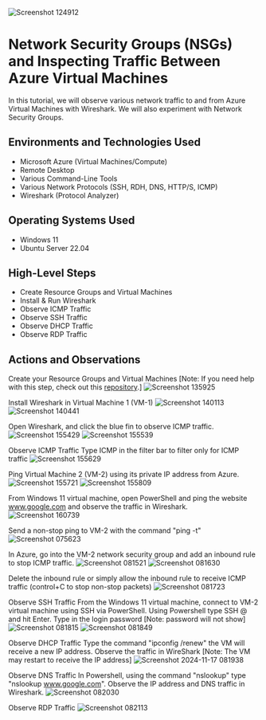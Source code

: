 <p align="center">

  ![Screenshot  124912](https://github.com/user-attachments/assets/bb64eb49-0e3b-4212-94a6-96115b2825fd)

</p>

<h1>Network Security Groups (NSGs) and Inspecting Traffic Between Azure Virtual Machines</h1>
In this tutorial, we will observe various network traffic to and from Azure Virtual Machines with Wireshark. We will also experiment with Network Security Groups. <br />

<h2>Environments and Technologies Used</h2>

- Microsoft Azure (Virtual Machines/Compute)
- Remote Desktop
- Various Command-Line Tools
- Various Network Protocols (SSH, RDH, DNS, HTTP/S, ICMP)
- Wireshark (Protocol Analyzer)

<h2>Operating Systems Used </h2>

- Windows 11
- Ubuntu Server 22.04

<h2>High-Level Steps</h2>

- Create Resource Groups and Virtual Machines
- Install & Run Wireshark
- Observe ICMP Traffic
- Observe SSH Traffic
- Observe DHCP Traffic
- Observe RDP Traffic

<h2>Actions and Observations</h2>

Create your Resource Groups and Virtual Machines [Note: If you need help with this step, check out this [repository](https://github.com/Princess-A1/virtual-machine).]
![Screenshot 135925](https://github.com/user-attachments/assets/007d6224-93b7-4098-bfa2-26433e53b7da)

Install Wireshark in Virtual Machine 1 (VM-1)
![Screenshot 140113](https://github.com/user-attachments/assets/936175c9-476a-46f4-a08e-edb5ce88a559)
![Screenshot 140441](https://github.com/user-attachments/assets/b6d83dc1-3238-4856-b9b2-e7c364a724b5)

Open Wireshark, and click the blue fin to observe ICMP traffic.
![Screenshot 155429](https://github.com/user-attachments/assets/50a56728-a9c0-4bf5-bc5d-e10782e383c3)
![Screenshot 155539](https://github.com/user-attachments/assets/d334a70a-1495-457e-869d-3777a3984d91)

Observe ICMP Traffic 
Type ICMP in the filter bar to filter only for ICMP traffic 
![Screenshot 155629](https://github.com/user-attachments/assets/4f160c2a-a827-4061-a0d8-7dde211d5e65)

Ping Virtual Machine 2 (VM-2) using its private IP address from Azure.
![Screenshot 155721](https://github.com/user-attachments/assets/590dd7e6-2739-4609-b2fa-ad5decb01c63)
![Screenshot 155809](https://github.com/user-attachments/assets/4ccb11c1-1947-4bce-bd3f-e80ee01be7e0)



From Windows 11 virtual machine, open PowerShell and ping the website www.google.com and observe the traffic in Wireshark. 
![Screenshot 160739](https://github.com/user-attachments/assets/39fc3628-068f-4fd0-ae3f-a89cba130fc2)

Send a non-stop ping to VM-2 with the command "ping -t"
![Screenshot 075623](https://github.com/user-attachments/assets/1ef8ef1b-ef71-4158-a643-5fb49b6624a6)


In Azure, go into the VM-2 network security group and add an inbound rule to stop ICMP traffic.
![Screenshot 081521](https://github.com/user-attachments/assets/8302e313-dfba-4f5b-be0e-dc2904b1adba)
![Screenshot 081630](https://github.com/user-attachments/assets/6f901bc4-9d84-4c81-b985-3e391e1bbeb9)


Delete the inbound rule or simply allow the inbound rule to receive ICMP traffic (control+C to stop non-stop packets)
![Screenshot 081723](https://github.com/user-attachments/assets/0711104a-ec5c-4915-bb80-5843d9f9d2f1)

Observe SSH Traffic 
From the Windows 11 virtual machine, connect to VM-2 virtual machine using SSH via PowerShell. 
Using Powershell type SSH <username>@<VM-2 Private IP address> and hit Enter. Type in the login password [Note: password will not show]
![Screenshot 081815](https://github.com/user-attachments/assets/7d503855-40e9-450d-a933-b792afdedf6a)
![Screenshot 081849](https://github.com/user-attachments/assets/1fa40bdc-f353-4b46-8167-6846241ef213)

Observe DHCP Traffic 
Type the command "ipconfig /renew" the VM will receive a new IP address. Observe the traffic in WireShark [Note: The VM may restart to receive the IP address]
![Screenshot 2024-11-17 081938](https://github.com/user-attachments/assets/a9b85690-a3e9-4b55-93b6-5ed8bdd91923)

Observe DNS Traffic 
In Powershell, using the command "nslookup" type "nslookup www.google.com". Observe the IP address and DNS traffic in Wireshark.
![Screenshot 082030](https://github.com/user-attachments/assets/79d3fe19-ad44-442a-a030-3d1bc953fd86)

Observe RDP Traffic 
![Screenshot 082113](https://github.com/user-attachments/assets/e4e05239-455f-43b9-9dce-7ed35211905c)
